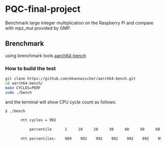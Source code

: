 # PQC-final-project
Benchmark large integer multiplication on the Raspberry Pi and compare with mpz_mul provided by GMP.

## Brenchmark
using brenchmark tools [aarch64-bench](https://github.com/mkannwischer/aarch64-bench.git)

### How to build the test
```bash
git clone https://github.com/mkannwischer/aarch64-bench.git
cd aarch64-bench/
make CYCLES=PERF
sudo ./bench
```
and the terminal will show CPU cycle count as follows:
```bash
$ ./bench 
 
       ntt cycles = 992
 
           percentile      1     10     20     30     40     50     60     70     80     90     99
 
       ntt percentiles:    989    992    992    992    992    992    992    992   1017   1022   1202
```
